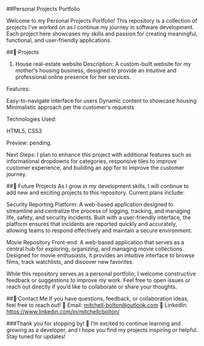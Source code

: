 ##Personal Projects Portfolio

Welcome to my Personal Projects Portfolio! This repository is a collection of projects I’ve worked on as I continue my journey in software development. Each project here showcases my skills and passion for creating meaningful, functional, and user-friendly applications.

##📂 Projects
    
1. House real-estate website 
Description:
A custom-built website for my mother's housing business, designed to provide an intuitive and professional online presence for her services.

Features:

Easy-to-navigate interface for users
Dynamic content to showcase housing
Minimalistic approach per the customer's requests

Technologies Used:

HTML5, CSS3

Preview: pending.

Next Steps:
I plan to enhance this project with additional features such as informational dropdowns for categories, responsive tiles to improve customer experience, and building an app for to improve the customer journey. 

##🚀 Future Projects
As I grow in my development skills, I will continue to add new and exciting projects to this repository. Current plans include:

Security Reporting Platform: A web-based application designed to streamline and centralize the process of logging, tracking, and managing life, safety, and security incidents. Built with a user-friendly interface, the platform ensures that incidents are reported quickly and accurately, allowing teams to respond effectively and maintain a secure environment.

Movie Repository Front-end: A web-based application that serves as a central hub for exploring, organizing, and managing movie collections. Designed for movie enthusiasts, it provides an intuitive interface to browse films, track watchlists, and discover new favorites.

While this repository serves as a personal portfolio, I welcome constructive feedback or suggestions to improve my work. Feel free to open issues or reach out directly if you’d like to collaborate or share your thoughts.

##📧 Contact Me
If you have questions, feedback, or collaboration ideas, feel free to reach out!
📩 Email: mitchell-bolton@outlook.com
📱 LinkedIn: https://www.linkedin.com/in/mitchellcbolton/

###Thank you for stopping by! 🌟
I’m excited to continue learning and growing as a developer, and I hope you find my projects inspiring or helpful. Stay tuned for updates!

